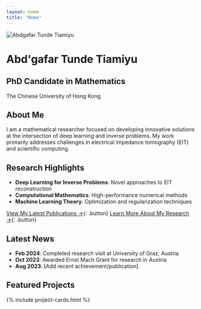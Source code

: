 ```yaml
---
layout: home
title: "Home"
---
```


<div class="profile-header">
  <img src="/assets/images/profile.jpg" alt="Abdgafar Tunde Tiamiyu" class="profile-image">
  <div class="profile-info">
    <h1>Abd'gafar Tunde Tiamiyu</h1>
    <h2>PhD Candidate in Mathematics</h2>
    <p>The Chinese University of Hong Kong</p>
  </div>
</div>

## About Me
I am a mathematical researcher focused on developing innovative solutions at the intersection of deep learning and inverse problems. My work primarily addresses challenges in electrical impedance tomography (EIT) and scientific computing. 

## Research Highlights
- **Deep Learning for Inverse Problems**: Novel approaches to EIT reconstruction
- **Computational Mathematics**: High-performance numerical methods
- **Machine Learning Theory**: Optimization and regularization techniques

[View My Latest Publications →](/publications){: .button}
[Learn More About My Research →](/research){: .button}

## Latest News
- **Feb 2024**: Completed research visit at University of Graz, Austria
- **Oct 2023**: Awarded Ernst Mach Grant for research in Austria
- **Aug 2023**: [Add recent achievement/publication]

## Featured Projects
{% include project-cards.html %}
